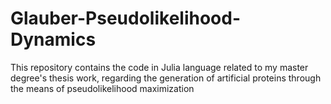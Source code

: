 # Glauber-Pseudolikelihood-Dynamics
This repository contains the code in Julia language related to my master degree's thesis work, regarding the generation of  artificial proteins through the means of pseudolikelihood maximization

